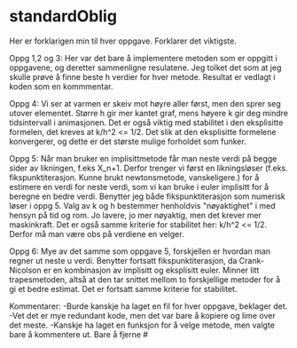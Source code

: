 # standardOblig
Her er forklarigen min til hver oppgave. Forklarer det viktigste.

Oppg 1,2 og 3:
Her var det bare å implementere metoden som er oppgitt i oppgavene, og deretter sammenligne resulatene. Jeg tolket det som at jeg skulle prøve å finne beste h verdier for hver metode. Resultat er vedlagt i koden som en kommmentar.

Oppg 4:
Vi ser at varmen er skeiv mot høyre aller først, men den sprer seg utover elementet. Større h gir mer kantet graf, mens høyere k gir deg mindre tidsintervall i animasjonen. Det er også viktig med stabilitet i den eksplisitte formelen, det kreves at k/h^2 <= 1/2. Det slik at den eksplisitte formelene konvergerer, og dette er det største mulige forholdet som funker.

Oppg 5:
Når man bruker en implisittmetode får man neste verdi på begge sider av likningen, f.eks X_n+1. Derfor trenger vi først en likningsløser (f.eks. fikspunktiterasjon. Kunne brukt newtonsmetode, vanskeligere.) for å estimere en verdi for neste verdi, som vi kan bruke i euler implisitt for å beregne en bedre verdi. Benytter jeg både fikspunktiterasjon som numerisk løser i oppg 5. Valg av k og h bestemmer henholdvis "nøyaktighet" i med hensyn på tid og rom. Jo lavere, jo mer nøyaktig, men det krever mer maskinkraft. Det er også samme kriterie for stabilitet her: k/h^2 <= 1/2. Derfor må man være obs på verdiene en velger.

Oppg 6:
Mye av det samme som oppgave 5, forskjellen er hvordan man regner ut neste u verdi. Benytter fortsatt fikspunktiterasjon, da Crank-Nicolson er en kombinasjon av implisitt og eksplisitt euler. Minner litt trapesmetoden, altså at den tar snittet mellom to forskjellige metoder for å gi et bedre estimat. Det er fortsatt samme kriterie for stabilitet.

Kommentarer: 
-Burde kanskje ha laget en fil for hver oppgave, beklager det.
-Vet det er mye redundant kode, men det var bare å kopiere og lime over det meste.
-Kanskje ha laget en funksjon for å velge metode, men valgte bare å kommentere ut. Bare å fjerne #


